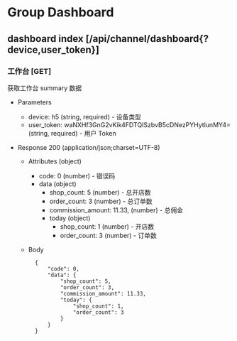 # Group Dashboard

## dashboard index [/api/channel/dashboard{?device,user_token}]
### 工作台 [GET]
获取工作台 summary 数据

+ Parameters
    + device: h5 (string, required) - 设备类型
    + user_token: waNXHf3GnG2vKik4FDTQISzbvB5cDNezPYHytlunMY4= (string, required) - 用户 Token

+ Response 200 (application/json;charset=UTF-8)
    + Attributes (object)
        + code: 0 (number) - 错误码
        + data (object)
            + shop_count: 5 (number) - 总开店数
            + order_count: 3 (number) - 总订单数
            + commission_amount: 11.33, (number) - 总佣金
            + today (object)
                + shop_count: 1 (number) - 开店数
                + order_count: 3 (number) - 订单数
    + Body

            {
                "code": 0,
                "data": {
                    "shop_count": 5,
                    "order_count": 3,
                    "commission_amount": 11.33,
                    "today": {
                        "shop_count": 1,
                        "order_count": 3
                    }
                }
            }
